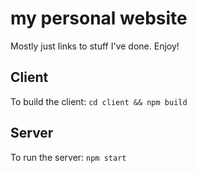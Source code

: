 # my personal website

Mostly just links to stuff I've done.  Enjoy!

## Client

To build the client: `cd client && npm build`

## Server

To run the server: `npm start`
